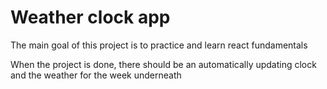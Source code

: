 # Weather clock app

The main goal of this project is to practice and learn react fundamentals

When the project is done, there should be an automatically updating clock and the weather for the week underneath
